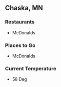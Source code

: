 ## Chaska, MN

### Restaurants
- McDonalds

### Places to Go
- McDonalds

### Current Temperature
- 58 Deg